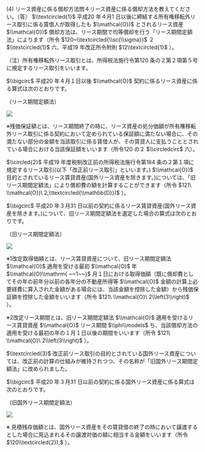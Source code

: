 (4) リース資産に係る償却方法問４リース資産に係る償却方法を教えてください。（答） $\\textcircled{1}$ 平成20 年４月1 日以後に締結する所有権移転外リース取引に係る賃借人が取得したも $\\mathcal{O})$ とされるリース資産 $\\mathcal{O})$ 償却方法は、リース期間で均等償却を行う「リース期間定額法」によります（所令 $120~\\textcircled{\\sc{\\sigma}}$ ２ $\\textcircled{1}$ 六、平成19 年改正所令附則 $12\\textcircled{1}$ ）。

（注）所有権移転外リース取引とは、所得税法施行令第120 条の２第２項第５号に規定するリース取引をいいます。

$\\bigcirc$ 平成20 年４月１日以後 $\\mathcal{O}$ 契約に係るリース資産に係る算式は次のとおりです。

（リース期間定額法）

![](https://www.nta.go.jp/tmp/b550607f-f797-4641-88c9-bdf8d8605f32/images/3bf05e2c60e5e9fba417e7ea252991f1d2601a381dcb5bf05985551c293c60f4.jpg)

※残価保証額とは、リース期間終了の時に、リース資産の処分価額が所有権移転外リース取引に係る契約において定められている保証額に満たない場合に、その満たない部分の金額を当該取引に係る賃借人が、その賃貸人に支払うこととされている場合における当該保証額をいいます（所令120 の２ $\\circledcirc$ 六）。

$\\circled{2}$ 平成19 年度税制改正前の所得税法施行令第184 条の２第１項に規定するリース取引(以下「改正前リース取引」といいます。) $\\mathcal{O})$ 目的とされているリース賃貸資産(国外リース資産を除きます。)については、「旧リース期間定額法」により償却費の額を計算することができます（所令 $121\ \\mathcal{O})\ 2,\\textcircled{\\mathbb{D}})$ ）。

$\\bigcirc$ 平成20 年３月31 日以前の契約に係るリース賃貸資産(国外リース資産を除きます。)について、旧リース期間定額法を選定した場合の算式は次のとおりです。

（旧リース期間定額法）

![](https://www.nta.go.jp/tmp/b550607f-f797-4641-88c9-bdf8d8605f32/images/6f87be3c8a1b33d2d4977de7f64764721fe001a632ee011da8a56e08b40daff4.jpg)

※1改定取得価額とは、リース賃貸資産について、旧リース期間定額法 $\\mathcal{O}$ 適用を受ける最初 $\\mathcal{O}$ 年 $\\mathcal{O}\\mathrm{ ~~1~~}$ 月１日における取得価額（既に償却費としてその年の前年分以前の各年分の不動産所得等 $\\mathcal{O}$ 金額の計算上必要経費に算入された金額がある場合には、当該金額を控除した金額）から残価保証額を控除した金額をいいます（所令 $121\ \\mathcal{O}\ 2\\left(3\\right)$ ）。

※2改定リース期間とは、旧リース期間定額法 $\\mathcal{O}$ 適用を受けるリース賃貸資産 $\\mathcal{O}$ リース期間 $\\phi\\models$ ち、当該償却方法の適用を受ける最初の年の１月１日以後の期間をいいます（所令 $121\ \\mathcal{O}\ 2\\left(3\\right)$ ）。

$\\textcircled{3}$ 改正前リース取引の目的とされている国外リース資産については、改正前の計算の仕組みが維持されつつ、その名称が「旧国外リース期間定額法」に改められました。

$\\bigcirc$ 平成20 年３月31 日以前の契約に係る国外リース資産に係る算式は次のとおりです。

（旧国外リース期間定額法）

![](https://www.nta.go.jp/tmp/b550607f-f797-4641-88c9-bdf8d8605f32/images/588b61de7cdbf0a77dfdc9bed2c5e289d3e4dfb74c97b9a5ac87c372b2fd22f7.jpg)

※ 見積残存価額とは、国外リース資産をその賃貸借の終了の時において譲渡するとした場合に見込まれるその譲渡対価の額に相当する金額をいいます（所令 $120\\textcircled{2}),$ ）。